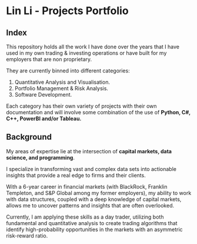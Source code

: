 # Lin Li - Projects Portfolio

## Index
This repository holds all the work I have done over the years that I have used in my own trading & investing operations or have built for my employers that are non proprietary. 

They are currently binned into different categories: 
1. Quantitative Analysis and Visualisation.
3. Portfolio Management & Risk Analysis.
4. Software Development.

Each category has their own variety of projects with their own documentation and will involve some combination of the use of **Python, C#, C++, PowerBI and/or Tableau.**

## Background

My areas of expertise lie at the intersection of **capital markets, data science, and programming**.

I specialize in transforming vast and complex data sets into actionable insights that provide a real edge to firms and their clients.

With a 6-year career in financial markets (with BlackRock, Franklin Templeton, and S&P Global among my former employers), my ability to work with data structures, coupled with a deep knowledge of capital markets, allows me to uncover patterns and insights that are often overlooked.

Currently, I am applying these skills as a day trader, utilizing both fundamental and quantitative analysis to create trading algorithms that identify high-probability opportunities in the markets with an asymmetric risk-reward ratio.

